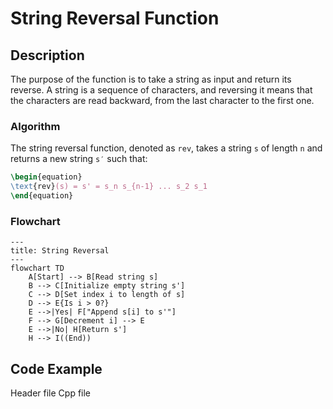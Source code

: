 # String Reversal Function

## Description

The purpose of the function is to take a string as input and return its reverse. A string is a sequence of characters,
and reversing it means that the characters are read backward, from the last character to the first one.

### Algorithm

The string reversal function, denoted as `rev`, takes a string `s` of length `n` and returns a new string `s′`
such that:

```tex
\begin{equation}
\text{rev}(s) = s' = s_n s_{n-1} ... s_2 s_1
\end{equation}
```

### Flowchart

```mermaid
---
title: String Reversal
---
flowchart TD
    A[Start] --> B[Read string s]
    B --> C[Initialize empty string s']
    C --> D[Set index i to length of s]
    D --> E{Is i > 0?}
    E -->|Yes| F["Append s[i] to s'"]
    F --> G[Decrement i] --> E
    E -->|No| H[Return s']
    H --> I((End))
```

## Code Example

<tabs>
    <tab title="Rust">
        <tabs>
            <tab title="With Standard Libraries">
                <code-block lang="c" src="string_reversal.rs" validate="false" include-lines="1-29"/>
            </tab>
            <tab title="Without Standard Libraries">
                <code-block lang="c" src="string_reversal.rs" validate="false" include-lines="1-13,32-45"/>
            </tab>
      </tabs>
    </tab>
    <tab title="C++">
        <tabs>
            <tab title="With Standard Libraries">
                Header file
                <code-block lang="c++" src="string_reversal.h" validate="false"/>
                Cpp file
                <code-block lang="c++" src="string_reversal.cpp" validate="false" include-lines="1-23"/>
            </tab>
            <tab title="Without Standard Libraries">
                <code-block lang="c++" src="string_reversal.cpp" validate="false" include-lines="26-49"/>
            </tab>
      </tabs>
    </tab>
    <tab title="Python">
        <tabs>
            <tab title="With Standard Libraries">
                <code-block lang="python" src="string_reversal.py" validate="false" include-lines="1-24"/>
            </tab>
            <tab title="Without Standard Libraries">
                <code-block lang="python" src="string_reversal.py" validate="false" include-lines="28-45"/>
            </tab>
      </tabs>
    </tab>
</tabs>
